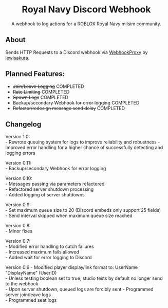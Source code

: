 <h1 align="center">
  Royal Navy Discord Webhook
</h1>

<div align="center">
  A webhook to log actions for a ROBLOX Royal Navy milsim community.
</div>

## About

Sends HTTP Requests to a Discord webhook via [WebhookProxy](https://webhook.lewisakura.moe/) by [lewisakura](https://lewisakura.moe/). 

## Planned Features:
<ul>
  <li><s>Join/Leave Logging</s> COMPLETED</li>
  <li><s>Rate Limiting</s> COMPLETED</li>
  <li><s>Spawn Logs</s> COMPLETED</li>
  <li><s>Backup/secondary Webhook for error logging</s> COMPLETED</li>
  <li><s>Refactor/redesign message send delay</s> COMPLETED</li>
</ul>

## Changelog

Version 1.0:  
\- Rewrote queuing system for logs to improve reliability and robustness
\- Improved error handling for a higher chance of successfully detecting and logging errors

Version 0.11:  
\- Backup/secondary Webhook for error logging  

Version 0.10:  
\- Messages passing via parameters refactored  
\- Refactored server shutdown processing  
\- Added logging of server shutdowns

Version 0.9:  
\- Set maximum queue size to 20 (Discord embeds only support 25 fields)  
\- Send interval skipped when maximum queue size reached  

Version 0.8:  
\- Minor fixes  

Version 0.7:  
\- Modified error handling to catch failures  
\- Increased maximum fails allowed  
\- Added wait for error logging to Discord  

Version 0.6
\- Modified player display/link format to: UserName "DisplayName" (UserID)    
\- Unless testing boolean set to true, studio tests by default no longer send to the webhook  
\- Upon server shutdown, queued logs are forcibly sent
\- Programmed server join/leave logs  
\- Programmed seat logs  
